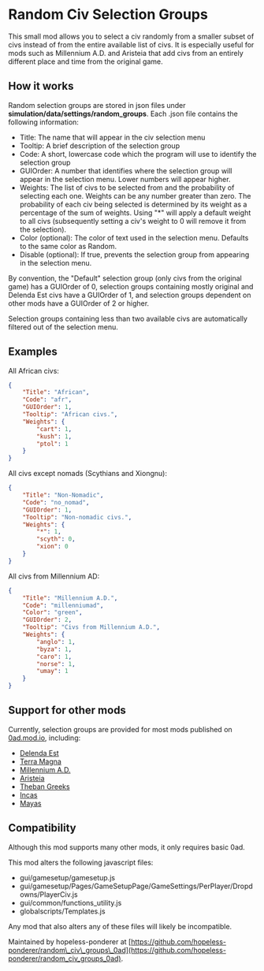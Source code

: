 # Random Civ Selection Groups
This small mod allows you to select a civ randomly from a smaller subset of civs instead of from the entire available list of civs. It is especially useful for mods such as Millennium A.D. and Aristeia that add civs from an entirely different place and time from the original game.

## How it works
Random selection groups are stored in json files under **simulation/data/settings/random_groups**. Each .json file contains the following information:

- Title: The name that will appear in the civ selection menu
- Tooltip: A brief description of the selection group
- Code: A short, lowercase code which the program will use to identify the selection group
- GUIOrder: A number that identifies where the selection group will appear in the selection menu. Lower numbers will appear higher.
- Weights: The list of civs to be selected from and the probability of selecting each one. Weights can be any number greater than zero. The probability of each civ being selected is determined by its weight as a percentage of the sum of weights. Using "*" will apply a default weight to all civs (subsequently setting a civ's weight to 0 will remove it from the selection).
- Color (optional): The color of text used in the selection menu. Defaults to the same color as Random.
- Disable (optional): If true, prevents the selection group from appearing in the selection menu.

By convention, the "Default" selection group (only civs from the original game) has a GUIOrder of 0, selection groups containing mostly original and Delenda Est civs have a GUIOrder of 1, and selection groups dependent on other mods have a GUIOrder of 2 or higher.

Selection groups containing less than two available civs are automatically filtered out of the selection menu.

## Examples

All African civs:

```json
{
	"Title": "African",
	"Code": "afr",
	"GUIOrder": 1,
	"Tooltip": "African civs.",
	"Weights": {
		"cart": 1,
		"kush": 1,
		"ptol": 1
	}
}
```

All civs except nomads (Scythians and Xiongnu):
```json
{
	"Title": "Non-Nomadic",
	"Code": "no_nomad",
	"GUIOrder": 1,
	"Tooltip": "Non-nomadic civs.",
	"Weights": {
		"*": 1,
		"scyth": 0,
		"xion": 0
	}
}
```

All civs from Millennium AD:
```json
{
	"Title": "Millennium A.D.",
	"Code": "millenniumad",
	"Color": "green",
	"GUIOrder": 2,
	"Tooltip": "Civs from Millennium A.D.",
	"Weights": {
		"anglo": 1,
		"byza": 1,
		"caro": 1,
		"norse": 1,
		"umay": 1
	}
}
```

## Support for other mods
Currently, selection groups are provided for most mods published on [0ad.mod.io](https://0ad.mod.io/), including:

- [Delenda Est](https://github.com/JustusAvramenko/delenda_est)
- [Terra Magna](https://github.com/0ADMods/terra_magna)
- [Millennium A.D.](https://github.com/0ADMods/millenniumad)
- [Aristeia](https://github.com/0ADMods/Aristeia)
- [Theban Greeks](https://github.com/0ADMods/theban_greeks)
- [Incas](https://0ad.mod.io/incas-0ad)
- [Mayas](https://0ad.mod.io/incas-0ad)

## Compatibility
Although this mod supports many other mods, it only requires basic 0ad.

This mod alters the following javascript files:

- gui/gamesetup/gamesetup.js
- gui/gamesetup/Pages/GameSetupPage/GameSettings/PerPlayer/Dropdowns/PlayerCiv.js
- gui/common/functions\_utility.js
- globalscripts/Templates.js

Any mod that also alters any of these files will likely be incompatible.

Maintained by hopeless-ponderer at [https://github.com/hopeless-ponderer/random\_civ\_groups\_0ad](https://github.com/hopeless-ponderer/random_civ_groups_0ad).
